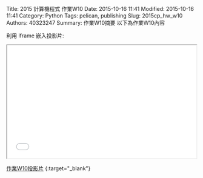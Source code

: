 Title: 2015 計算機程式 作業W10
Date: 2015-10-16 11:41
Modified: 2015-10-16 11:41
Category: Python
Tags: pelican, publishing
Slug: 2015cp_hw_w10
Authors: 40323247
Summary: 作業W10摘要
以下為作業W10內容

利用 iframe 嵌入投影片:

<iframe src="simplest10.html" width="500" height="300"></iframe>

[作業W10投影片](simplest10.html)
{:target="_blank"}

